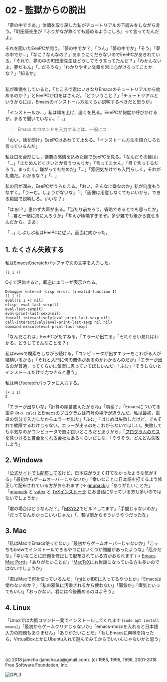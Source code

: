 

# 02 - 監獄からの脱出

「夢の中でさあ，」体調を取り戻した私がチュートリアルの下読みをしながら言う。「町田康先生が『ふりがなが無くても読めるようにしろ』って言ってたんだよ」  

それを聞いたEeePCが問う。「夢の中でか？」「うん」「夢の中でか」「そう」「夢の中でか…」「なに？なんなの？」あまりにくだらないのでEeePCがあきれている。「それで，夢の中の町田康先生はどうしてそう言ってたんだ？」「わかんないよ，夢だもん」「…だろうな」「わかりやすい文章を常に心がけろってことかな？」「知るか」  

<br>  
私が準備をしていると，「ところで君はいきなりEmacsのチュートリアルから始めるのか？」とEeePCが口をはさんだ。「どういうこと？」「チュートリアルというからには，Emacsのインストール方法くらい説明するべきだと思うが」  

「インストールか…」私は顔を上げ，遠くを見る。EeePCが何度か呼びかけるが，まるで聞いていない。「…」  

> Emacs のコマンドを入力するには、一般にコ  

「おい，話を聞け」EeePCはあわてて止める。「インストール方法を紹介しろと言っているんだ」  

私は口を台形にし，嫌悪の感情を込めた目でEeePCを見る。「なんだその目は」「…」「まためんどくさいとか言うつもりか」「言ってません」「目で言ってるだろう。まったく。嫌がってもだめだ」「…」「雰囲気だけでも入門らしく，それが礼儀だ。わかるな？」「…」  

私の目が潤み，EeePCがうろたえる。「おい，そんなに嫌なのか」私が何度もうなずく。「うーむ。しょうがないな」「!」「画像は用意しなくてもいいから，できる範囲で説明しろ。いいな？」  

「はぁ!？」思わず大声が出る。「当たり前だろう。省略できるとでも思ったか」「…君と一緒に海に入ろうか」「考えが極端すぎるぞ。多少雑でも後から直せるんだから。さあ」  

「…」しぶしぶ私はEeePCに従い，画面に向かった。  


## 1. たくさん失敗する

私はEmacsのscratchバッファで次の文字を入力した。  

    (1 1 +)

C-j で評価すると，即座にエラーが表示される。  

    Debugger entered--Lisp error: (invalid-function 1)
    (1 1 +)
    eval((1 1 +) nil)
    elisp--eval-last-sexp(t)
    eval-last-sexp(t)
    eval-print-last-sexp(nil)
    funcall-interactively(eval-print-last-sexp nil)
    call-interactively(eval-print-last-sexp nil nil)
    command-execute(eval-print-last-sexp)

「なんだこれは」EeePCがたずねる。「エラーが出てる」「それぐらい見ればわかる。どうしてそんなことを？」  

私はewwで検索をしながら続ける。「コンピュータが出すエラーをこわがる人が結構いるから」「それと入門に何の関係があるのかわからんのだが」「エラーが出るのが普通，ってくらいに気楽に思っていてほしいんだ」「ふむ」「そうしないとインストールだけで力つきると思う」  

私は再びscratchバッファに入力する。  

    (+ 1 1)
    2

「エラーが出ないな」「計算の順番変えたからね」「順番？」「Emacsについてる電卓 (`M-x calc`) とEmacsのプログラムは符号の場所が違うんだ。私は最初，電卓の気分で入力したからエラーが出た」「ふむ」「はじめは失敗したけど，でもそれで故障するわけじゃない。エラーが出るのをこわがらないでほしい。失敗しても平気なのがコンピュータで遊ぶ良いところだと思うから」「[プログラムのミスを見つけると賞金をくれる会社](https://www.google.com/about/appsecurity/play-rewards/)もあるくらいだしな」「そうそう。どんどん失敗しよう」  


## 2. Windows

「[公式サイトでも配布してる](https://ftp.gnu.org/gnu/emacs/windows/emacs-26/)けど，日本語がうまく打てなかったような気がする」「最初からゲームオーバーじゃないか」「幸いなことに日本語を打てるよう修正して配布されている方がおられます (→ [gnupack](https://ja.osdn.net/projects/gnupack/))」「ありがたいことだ」「[gnupack](https://ja.osdn.net/projects/gnupack/images/) と [yatex](https://www.yatex.org/) と [TeXインストーラ](https://www.ms.u-tokyo.ac.jp/~abenori/soft/abtexinst.html) にお世話になっている方も多いのではないでしょうか」  

「君の場合はどうなんだ？」「[MSYS2](http://www.msys2.org/)でビルドしてます」「手間じゃないのか」「だってなんかかっこいいじゃん」「…君は前からそういうやつだったな」  


## 3. Mac

「私はMacでEmacs使ってない」「最初からゲームオーバーじゃないか」「こっちもbrewでインストールできるやつにはいくつか問題があったような」「厄介だな」「幸いなことに問題を修正して配布されている方がおられます (→ [Emacs Mac Port](https://github.com/railwaycat/homebrew-emacsmacport))」「ありがたいことだ」「[MacTeX](http://tug.org/mactex/)にお世話になっている方も多いのではないでしょうか」  

「君はMacで何を使っているんだ」「[mi](https://www.mimikaki.net/)とかIDEに入ってるやつとか」「Emacsは使わないのか？」「私の邪気に汚染されるから使わない」「邪気か」「瘴気といってもいい」「おっかない。君には今後薦めるのはよそう」  


## 4. Linux

「Linuxでは大抵コマンド一発でインストールしてくれます (`sudo apt install emacs`)」「最初からゲームクリアじゃないか」「emacs-mozcを入れると日本語入力の問題もありません」「ありがたいことだ」「もしEmacsに興味を持ったら，VirtualBoxとかにUbuntu入れて遊んでみてからでいいんじゃないかと思う」  

<br>  
<br>  
(c) 2018 jamcha (jamcha.aa@gmail.com). (c) 1985, 1996, 1998, 2001-2018 Free Software Foundation, Inc.  

![GPL3](https://www.gnu.org/graphics/gplv3-88x31.png)  

